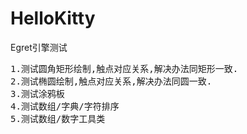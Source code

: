 HelloKitty
==========

Egret引擎测试

<pre>
1.测试圆角矩形绘制,触点对应关系,解决办法同矩形一致.
2.测试椭圆绘制,触点对应关系,解决办法同圆一致.
3.测试涂鸦板
4.测试数组/字典/字符排序
5.测试数组/数字工具类
</pre>